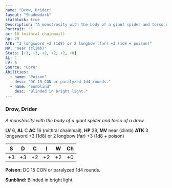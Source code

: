 ```yaml
---
name: "Drow, Drider"
layout: "Shadowdark"
statblock: true
Description: "A monstrosity with the body of a giant spider and torso of a drow."
Portrait: ""
ac: 16 (mithral chainmail)
hp: 29
ATK: "3 longsword +3 (1d8) or 2 longbow (far) +3 (1d8 + poison)"
MV: "near (climb)"
Stats: [+3, +3, +2, +2, +2, +0]
AL: C
LV: 6
Source: "Core"
Abilities:
  - name: "Poison"
    desc: "DC 15 CON or paralyzed 1d4 rounds."
  - name: "Sunblind"
    desc: "Blinded in bright light."
---
```


### Drow, Drider

_A monstrosity with the body of a giant spider and torso of a drow._

**LV** 6, **AL** C
**AC** 16 (mithral chainmail), **HP** 29, **MV** near (climb)
**ATK** 3 longsword +3 (1d8) or 2 longbow (far) +3 (1d8 + poison)

|  S  |  D  |  C  |  I  |  W  |  Ch  |
|:---:|:---:|:---:|:---:|:---:|:----:|
| +3 | +3 | +2 | +2 | +2 | +0 |

**Poison:** DC 15 CON or paralyzed 1d4 rounds.

**Sunblind:** Blinded in bright light.

